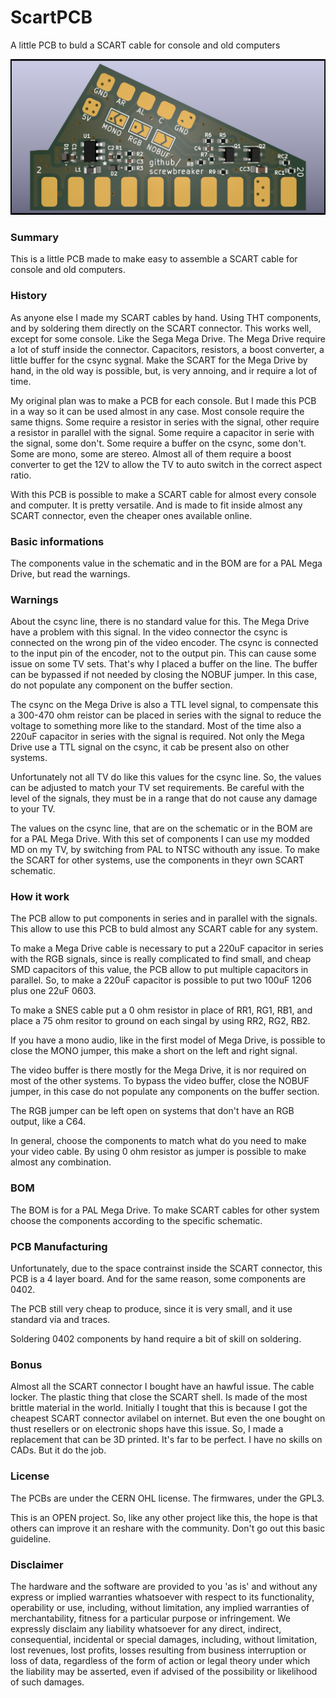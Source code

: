 # ScartPCB
A little PCB to buld a SCART cable for console and old computers

![Board](https://raw.githubusercontent.com/screwbreaker/ScartPCB/master/render/ScartPCB-bottom.png)

### Summary
This is a little PCB made to make easy to assemble a SCART cable for console and old computers.

### History
As anyone else I made my SCART cables by hand. Using THT components, and by soldering them directly on the SCART connector.
This works well, except for some console. Like the Sega Mega Drive.
The Mega Drive require a lot of stuff inside the connector.
Capacitors, resistors, a boost converter, a little buffer for the csync sygnal.
Make the SCART for the Mega Drive by hand, in the old way is possible, but, is very annoing, and ir require a lot of time.

My original plan was to make a PCB for each console.
But I made this PCB in a way so it can be used almost in any case.
Most console require the same thigns.
Some require a resistor in series with the signal, other require a resistor in parallel with the signal.
Some require a capacitor in serie with the signal, some don't.
Some require a buffer on the csync, some don't.
Some are mono, some are stereo.
Almost all of them require a boost converter to get the 12V to allow the TV to auto switch in the correct aspect ratio.

With this PCB is possible to make a SCART cable for almost every console and computer.
It is pretty versatile.
And is made to fit inside almost any SCART connector, even the cheaper ones available online.

### Basic informations
The components value in the schematic and in the BOM are for a PAL Mega Drive, but read the warnings.

### Warnings
About the csync line, there is no standard value for this.
The Mega Drive have a problem with this signal. In the video connector the csync is connected on the wrong pin of the video encoder.
The csync is connected to the input pin of the encoder, not to the output pin.
This can cause some issue on some TV sets. That's why I placed a buffer on the line.
The buffer can be bypassed if not needed by closing the NOBUF jumper. In this case, do not populate any component on the buffer section.

The csync on the Mega Drive is also a TTL level signal, to compensate this a 300-470 ohm reistor can be placed in series with the signal to reduce the voltage to something more like to the standard.
Most of the time also a 220uF capacitor in series with the signal is required.
Not only the Mega Drive use a TTL signal on the csync, it cab be present also on other systems.

Unfortunately not all TV do like this values for the csync line.
So, the values can be adjusted to match your TV set requirements.
Be careful with the level of the signals, they must be in a range that do not cause any damage to your TV.

The values on the csync line, that are on the schematic or in the BOM are for a PAL Mega Drive.
With this set of components I can use my modded MD on my TV, by switching from PAL to NTSC withouth any issue.
To make the SCART for other systems, use the components in theyr own SCART schematic.

### How it work
The PCB allow to put components in series and in parallel with the signals.
This allow to use this PCB to buld almost any SCART cable for any system.

To make a Mega Drive cable is necessary to put a 220uF capacitor in series with the RGB signals, since is really complicated to find small, and cheap SMD capacitors of this value, the PCB allow to put multiple capacitors in parallel. So, to make a 220uF capacitor is possible to put two 100uF 1206 plus one 22uF 0603.

To make a SNES cable put a 0 ohm resistor in place of RR1, RG1, RB1, and place a 75 ohm resitor to ground on each singal by using RR2, RG2, RB2.

If you have a mono audio, like in the first model of Mega Drive, is possible to close the MONO jumper, this make a short on the left and right signal.

The video buffer is there mostly for the Mega Drive, it is nor required on most of the other systems.
To bypass the video buffer, close the NOBUF jumper, in this case do not populate any components on the buffer section.

The RGB jumper can be left open on systems that don't have an RGB output, like a C64.

In general, choose the components to match what do you need to make your video cable. By using 0 ohm resistor as jumper is possible to make almost any combination.

### BOM
The BOM is for a PAL Mega Drive.
To make SCART cables for other system choose the components according to the specific schematic.

### PCB Manufacturing
Unfortunately, due to the space contrainst inside the SCART connector, this PCB is a 4 layer board.
And for the same reason, some components are 0402.

The PCB still very cheap to produce, since it is very small, and it use standard via and traces.

Soldering 0402 components by hand require a bit of skill on soldering.

### Bonus
Almost all the SCART connector I bought have an hawful issue. The cable locker. The plastic thing that close the SCART shell. Is made of the most brittle material in the world.
Initially I tought that this is because I got the cheapest SCART connector avilabel on internet.
But even the one bought on thust resellers or on electronic shops have this issue.
So, I made a replacement that can be 3D printed. It's far to be perfect. I have no skills on CADs. But it do the job.

### License
The PCBs are under the CERN OHL license.
The firmwares, under the GPL3.

This is an OPEN project.
So, like any other project like this, the hope is that others can improve it an reshare with the community.
Don't go out this basic guideline.

### Disclaimer
The hardware and the software are provided to you 'as is' and without any express or implied warranties whatsoever with respect to its functionality, operability or use, including, without limitation, any implied warranties of merchantability, fitness for a particular purpose or infringement. We expressly disclaim any liability whatsoever for any direct, indirect, consequential, incidental or special damages, including, without limitation, lost revenues, lost profits, losses resulting from business interruption or loss of data, regardless of the form of action or legal theory under which the liability may be asserted, even if advised of the possibility or likelihood of such damages.

